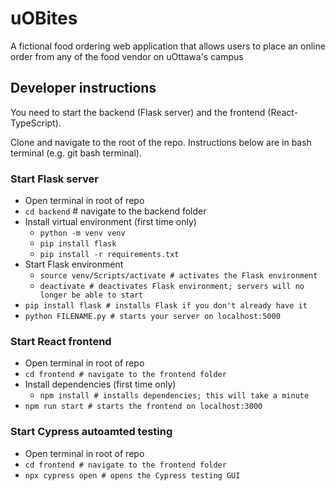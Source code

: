 # uOBites
A fictional food ordering web application that allows users to place an online order from any of the food vendor on uOttawa's campus



## Developer instructions
You need to start the backend (Flask server) and the frontend (React-TypeScript).

Clone and navigate to the root of the repo. Instructions below are in bash terminal (e.g. git bash terminal).

### Start Flask server
- Open terminal in root of repo
- `cd backend` # navigate to the backend folder
- Install virtual environment (first time only)
    - `python -m venv venv`
    - `pip install flask`
    - `pip install -r requirements.txt`
- Start Flask environment
    - `source venv/Scripts/activate # activates the Flask environment`
    - `deactivate # deactivates Flask environment; servers will no longer be able to start`
- `pip install flask # installs Flask if you don't already have it`
- `python FILENAME.py # starts your server on localhost:5000`

### Start React frontend
- Open terminal in root of repo
- `cd frontend # navigate to the frontend folder`
- Install dependencies (first time only)
    - `npm install # installs dependencies; this will take a minute`
- `npm run start # starts the frontend on localhost:3000`

### Start Cypress autoamted testing
- Open terminal in root of repo
- `cd frontend # navigate to the frontend folder`
- `npx cypress open # opens the Cypress testing GUI`
